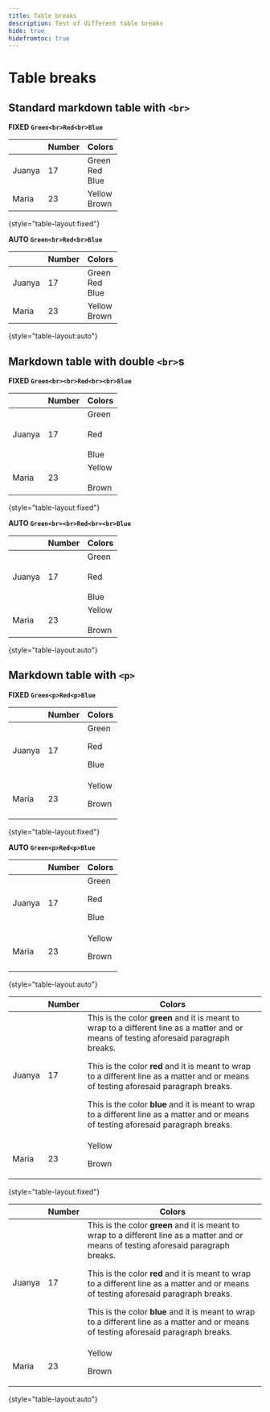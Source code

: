 ```yaml
---
title: Table breaks
description: Test of different table breaks
hide: true
hidefromtoc: true
---
```

# Table breaks 

## Standard markdown table with `<br>`

**FIXED `Green<br>Red<br>Blue`**

|  | Number | Colors |
|---|---|---|
| Juanya | 17 | Green<br>Red<br>Blue |
| Maria | 23 | Yellow<br>Brown |

{style="table-layout:fixed"}

**AUTO `Green<br>Red<br>Blue`**

|  | Number | Colors |
|---|---|---|
| Juanya | 17 | Green<br>Red<br>Blue |
| Maria | 23 | Yellow<br>Brown |

{style="table-layout:auto"}

## Markdown table with double `<br>`s

**FIXED `Green<br><br>Red<br><br>Blue`**

|  | Number | Colors |
|---|---|---|
| Juanya | 17 | Green<br><br>Red<br><br>Blue |
| Maria | 23 | Yellow<br><br>Brown |

{style="table-layout:fixed"}

**AUTO `Green<br><br>Red<br><br>Blue`**

|  | Number | Colors |
|---|---|---|
| Juanya | 17 | Green<br><br>Red<br><br>Blue |
| Maria | 23 | Yellow<br><br>Brown |

{style="table-layout:auto"}

## Markdown table with `<p>`

**FIXED `Green<p>Red<p>Blue`**

|  | Number | Colors |
|---|---|---|
| Juanya | 17 | Green<p>Red<p>Blue |
| Maria | 23 | Yellow<p>Brown |

{style="table-layout:fixed"}

**AUTO `Green<p>Red<p>Blue`**

|  | Number | Colors |
|---|---|---|
| Juanya | 17 | Green<p>Red<p>Blue |
| Maria | 23 | Yellow<p>Brown |

{style="table-layout:auto"}

|  | Number | Colors |
|---|---|---|
| Juanya | 17 | This is the color **green** and it is meant to wrap to a different line as a matter and or means of testing aforesaid paragraph breaks. <p>This is the color **red** and it is meant to wrap to a different line as a matter and or means of testing aforesaid paragraph breaks. <p>This is the color **blue** and it is meant to wrap to a different line as a matter and or means of testing aforesaid paragraph breaks.  |
| Maria | 23 | Yellow<p>Brown |

{style="table-layout:fixed"}

|  | Number | Colors |
|---|---|---|
| Juanya | 17 | This is the color **green** and it is meant to wrap to a different line as a matter and or means of testing aforesaid paragraph breaks. <p>This is the color **red** and it is meant to wrap to a different line as a matter and or means of testing aforesaid paragraph breaks. <p>This is the color **blue** and it is meant to wrap to a different line as a matter and or means of testing aforesaid paragraph breaks.  |
| Maria | 23 | Yellow<p>Brown |

{style="table-layout:auto"}
